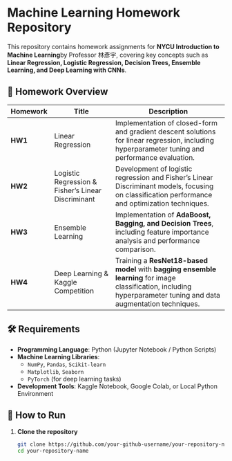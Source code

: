 # Machine Learning Homework Repository

This repository contains homework assignments for **NYCU Introduction to Machine Learning**by Professor 林彥宇, covering key concepts such as **Linear Regression, Logistic Regression, Decision Trees, Ensemble Learning, and Deep Learning with CNNs**.

## 📂 Homework Overview

| Homework | Title | Description |
|----------|---------------------------|------------------------------------------------------------|
| **HW1** | Linear Regression | Implementation of closed-form and gradient descent solutions for linear regression, including hyperparameter tuning and performance evaluation. |
| **HW2** | Logistic Regression & Fisher’s Linear Discriminant | Development of logistic regression and Fisher’s Linear Discriminant models, focusing on classification performance and optimization techniques. |
| **HW3** | Ensemble Learning | Implementation of **AdaBoost, Bagging, and Decision Trees**, including feature importance analysis and performance comparison. |
| **HW4** | Deep Learning & Kaggle Competition | Training a **ResNet18-based model** with **bagging ensemble learning** for image classification, including hyperparameter tuning and data augmentation techniques. |

## 🛠 Requirements
- **Programming Language**: Python (Jupyter Notebook / Python Scripts)
- **Machine Learning Libraries**:
  - `NumPy`, `Pandas`, `Scikit-learn`
  - `Matplotlib`, `Seaborn`
  - `PyTorch` (for deep learning tasks)
- **Development Tools**: Kaggle Notebook, Google Colab, or Local Python Environment

## 🚀 How to Run
1. **Clone the repository**
   ```bash
   git clone https://github.com/your-github-username/your-repository-name.git
   cd your-repository-name
